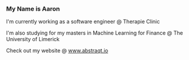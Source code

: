 ### My Name is Aaron

I'm currently working as a software engineer @ Therapie Clinic

I'm also studying for my masters in Machine Learning for Finance @ The University of Limerick

Check out my website @ www.abstraqt.io
